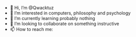 - 👋 Hi, I’m @Qwacktuz
- 👀 I’m interested in computers, philosophy and psychology
- 🌱 I’m currently learning probably nothing
- 💞️ I’m looking to collaborate on something instructive
- 📫 How to reach me:

<!---
Qwacktuz/Qwacktuz is a ✨ special ✨ repository because its `README.md` (this file) appears on your GitHub profile.
You can click the Preview link to take a look at your changes.
--->
